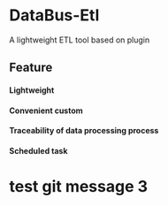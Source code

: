 # DataBus-Etl
A lightweight ETL tool based on plugin

## Feature

#### Lightweight
#### Convenient custom
#### Traceability of data processing process
#### Scheduled task

# test git message 3